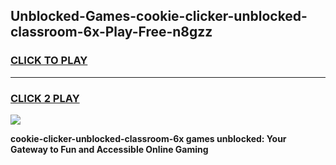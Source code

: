 
## Unblocked-Games-cookie-clicker-unblocked-classroom-6x-Play-Free-n8gzz
<h3>
<a href="https://premium76.site?title=cookie-clicker-unblocked-classroom-6x&ref=18A">CLICK TO PLAY</a></h3>
<hr>

<h3>
<a href="https://premium76.site?title=cookie-clicker-unblocked-classroom-6x&ref=18A">CLICK 2 PLAY</a>
  
</h3>

<a href="https://premium76.site?title=cookie-clicker-unblocked-classroom-6x&ref=18A"><img src="https://clearcache.store/games.png"></a>


**cookie-clicker-unblocked-classroom-6x games unblocked: Your Gateway to Fun and Accessible Online Gaming**
